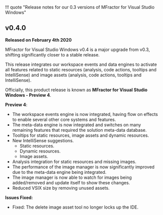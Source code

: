 !!! quote "Release notes for our 0.3 versions of MFractor for Visual Studio Windows"

## v0.4.0
**Released on February 4th 2020**

MFractor for Visual Studio Windows v0.4 is a major upgrade from v0.3, shifting significantly closer to a stable release.

This release integrates our workspace events and data engines to activate all features related to static resources (analysis, code actions, tooltips and IntelliSense) and image assets (analysis, code actions, tooltips and IntelliSense).

Officially, this product release is known as **MFractor for Visual Studio Windows - Preview 4**.

**Preview 4**:

  * The workspace events engine is now integrated, having flow on effects to enable several other core systems and features.
  * The meta-data engine is now integrated and switches on many remaining features that required the solution meta-data database.
  * Tooltips for static resources, image assets and dynamic resources.
  * New IntelliSense suggestions.
     * Static resources.
     * Dynamic resources.
     * Image assets.
  * Analysis integration for static resources and missing images.
  * The performance of the image manager is now significantly improved due to the meta-data engine being integrated.
  * The image manager is now able to watch for images being added/removed and update itself to show these changes.
  * Reduced VSIX size by removing unused assets.

**Issues Fixed:**

 * Fixed: The delete image asset tool no longer locks up the IDE.
